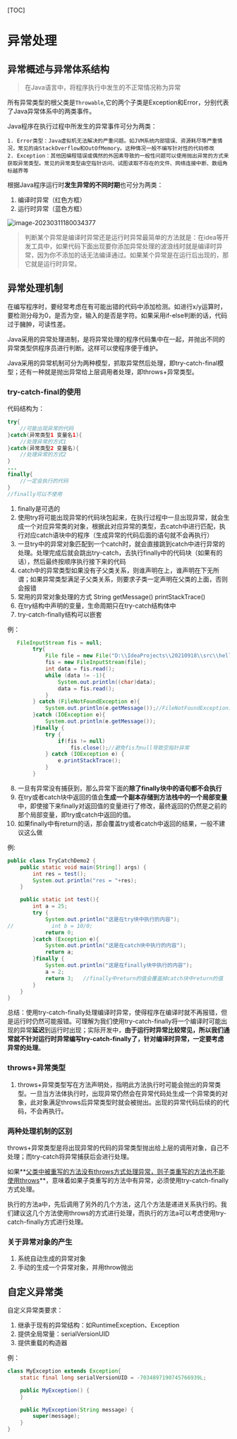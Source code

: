 [TOC]

# 异常处理

## 异常概述与异常体系结构

> 在Java语言中，将程序执行中发生的不正常情况称为异常

所有异常类型的根父类是`Throwable`,它的两个子类是Exception和Error，分别代表了Java异常体系中的两类事件。

Java程序在执行过程中所发生的异常事件可分为两类：

 	1. Error类型：Java虚拟机无法解决的严重问题。如JVM系统内部错误、资源耗尽等严重情况，常见的由StackOverflow和OutOfMemory。这种情况一般不编写针对性的代码修改
 	2. Exception：其他因编程错误或偶然的外因素导致的一般性问题可以使用抛出异常的方式来获取异常类型。常见的异常类型由空指针访问、试图读取不存在的文件、网络连接中断、数组角标越界等

根据Java程序运行时**发生异常的不同时期**也可分为两类：

1. 编译时异常（红色方框）
2. 运行时异常（蓝色方框）

![image-20230311180034377](img/image-20230311180034377.png)

> 判断某个异常是编译时异常还是运行时异常最简单的方法就是：在idea等开发工具中，如果代码下面出现要你添加异常处理的波浪线时就是编译时异常，因为你不添加的话无法编译通过。如果某个异常是在运行后出现的，那它就是运行时异常。

## 异常处理机制

在编写程序时，要经常考虑在有可能出错的代码中添加检测。如进行x/y运算时，要检测分母为0，是否为空，输入的是否是字符。如果采用if-else判断的话，代码过于臃肿，可读性差。

Java采用的异常处理进制，是将异常处理的程序代码集中在一起，并抛出不同的异常类型供程序员进行判断。这样可以使程序便于维护。

Java采用的异常机制可分为两种模型，抓取异常然后处理，即try-catch-final模型；还有一种就是抛出异常给上层调用者处理，即throws+异常类型。

### try-catch-final的使用

代码结构为：

```java
try{
    //可能出现异常的代码
}catch(异常类型1 变量名1){
	//处理异常的方式1
}catch(异常类型2 变量名){
	//处理异常的方式2
}
...
finally{
	//一定会执行的代码
}
//finally可以不使用
```

1. finally是可选的
2. 使用try将可能出现异常的代码块包起来，在执行过程中一旦出现异常，就会生成一个对应异常类的对象，根据此对应异常的类型，去catch中进行匹配，执行对应catch语块中的程序（生成异常的代码后面的语句就不会再执行）
3. 一旦try中的异常对象匹配到一个catch时，就会直接跳到catch中进行异常的处理。处理完成后就会跳出try-catch，去执行finally中的代码块（如果有的话），然后最终按顺序执行接下来的代码
4. catch中的异常类型如果没有子父类关系，则谁声明在上，谁声明在下无所谓；如果异常类型满足子父类关系，则要求子类一定声明在父类的上面，否则会报错
5. 常用的异常对象处理的方式 String getMessage()  printStackTrace()
6. 在try结构中声明的变量，生命周期只在try-catch结构体中
7. try-catch-finally结构可以嵌套

例：

```java
   FileInputStream fis = null;
        try{
            File file = new File("D:\\IdeaProjects\\20210918\\src\\hello.txt");//使用绝对路径
            fis = new FileInputStream(file);
            int data = fis.read();
            while (data != -1){
                System.out.println((char)data);
                data = fis.read();
            }
        } catch (FileNotFoundException e){
            System.out.println(e.getMessage());//FileNotFoundException是IOException的子类
        }catch (IOException e){
            System.out.println(e.getMessage());
        }finally {
            try {
                if(fis != null)
                    fis.close();//避免fis为null导致空指针异常
            } catch (IOException e) {
                e.printStackTrace();
            }
        }
```

8. 一旦有异常没有捕获到，那么异常下面的**除了finally块中的语句都不会执行**
9. 在try或者catch块中返回的值会**生成一个副本存储到方法栈中的一个局部变量**中，即使接下来finally对返回值的变量进行了修改，最终返回的仍然是之前的那个局部变量，即try或catch中返回的值。
10. 如果finally中有return的话，那会覆盖try或者catch中返回的结果，一般不建议这么做

例:

```java
public class TryCatchDemo2 {
    public static void main(String[] args) {
        int res = test();
        System.out.println("res = "+res);
    }

    public static int test(){
        int a = 25;
        try {
            System.out.println("这是在try块中执行的内容");
//            int b = 10/0;
            return 0;
        }catch (Exception e){
            System.out.println("这是在catch块中执行的内容");
            return a;
        }finally {
            System.out.println("这是在finally块中执行的内容");
            a = 2;
            return 3;   //finally中return的值会覆盖掉catch块中return的值
        }
    }
}
```

总结：使用try-catch-finally处理编译时异常，使得程序在编译时就不再报错，但是运行时仍然可能报错。可理解为我们使用try-catch-finally将一个编译时可能出现的异常**延迟**到运行时出现；实际开发中，**由于运行时异常比较常见，所以我们通常就不针对运行时异常编写try-catch-finally了，针对编译时异常，一定要考虑异常的处理**。

### throws+异常类型

1. throws+异常类型写在方法声明处，指明此方法执行时可能会抛出的异常类型。一旦当方法体执行时，出现异常仍然会在异常代码处生成一个异常类的对象，此对象满足throws后异常类型时就会被抛出。出现的异常代码后续的的代码，不会再执行。

### 两种处理机制的区别

throws+异常类型是将出现异常的代码的异常类型抛出给上层的调用对象，自己不处理；而try-catch将异常捕获后会进行处理。

如果**<u>父类中被重写的方法没有throws方式处理异常，则子类重写的方法也不能使用throws</u>**，意味着如果子类重写的方法中有异常，必须使用try-catch-finally方式处理。

执行的方法a中，先后调用了另外的几个方法，这几个方法是递进关系执行的。我们建议这几个方法使用throws的方式进行处理，而执行的方法a可以考虑使用try-catch-finally方式进行处理。

### 关于异常对象的产生

1. 系统自动生成的异常对象
2. 手动的生成一个异常对象，并用throw抛出

## 自定义异常类

自定义异常类要求：

1. 继承于现有的异常结构：如RuntimeException、Exception
2. 提供全局常量：serialVersionUID
3. 提供重载的构造器

例：

```java
class MyException extends Exception{
    static final long serialVersionUID = -7034897190745766939L;

    public MyException() {
    }

    public MyException(String message) {
        super(message);
    }
}
```
